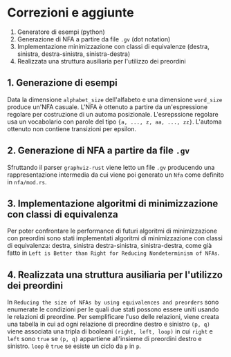 # Correzioni e aggiunte
1. Generatore di esempi (python)
2. Generazione di NFA a partire da file `.gv` (dot notation)
3. Implementazione minimizzazione con classi di equivalenze (destra,
sinistra, destra-sinistra, sinistra-destra)
4. Realizzata una struttura ausiliaria per l'utilizzo dei preordini

## 1. Generazione di esempi
Data la dimensione `alphabet_size` dell'alfabeto e una dimensione `word_size` produce un'NFA casuale. L'NFA è ottenuto a partire da
un'espressione regolare per costruzione di un automa posizionale.
L'esrepssione regolare usa un vocabolario con parole del tipo
`{a, ..., z, aa, ..., zz}`. L'automa ottenuto non contiene transizioni
per epsilon.

## 2. Generazione di NFA a partire da file `.gv`
Sfruttando il parser `graphviz-rust` viene letto un file `.gv` producendo
una rappresentazione intermedia da cui viene poi generato un `Nfa` come
definito in `nfa/mod.rs`.

## 3. Implementazione algoritmi di minimizzazione con classi di equivalenza
Per poter confrontare le performance di futuri algoritmi di
minimizzazione con preordini sono stati implementati algoritmi di
minimizzazione con classi di equivalenza: destra, sinistra
destra-sinistra, sinistra-destra, come già fatto in `Left is Better than Right for Reducing Nondeterminism of NFAs`.

## 4. Realizzata una struttura ausiliaria per l'utilizzo dei preordini
In `Reducing the size of NFAs by using equivalences and preorders` sono
enumerate le condizioni per le quali due stati possono essere uniti usando le relazioni di preordine. Per semplificare l'uso delle relazioni,
viene creata una tabella in cui ad ogni relazione di preordine destro e
sinistro `(p, q)` viene associata una tripla di booleani `(right, left, loop)` in cui `right` e `left` sono `true` se `(p, q)` appartiene
all'insieme di preordini destro e sinistro. `loop` è `true` se esiste un
ciclo da `p` in `p`.